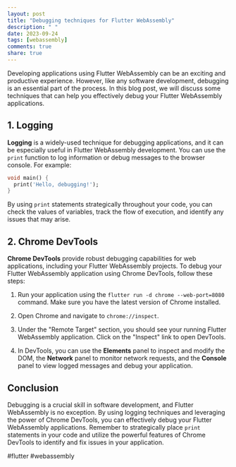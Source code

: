 ```yaml
---
layout: post
title: "Debugging techniques for Flutter WebAssembly"
description: " "
date: 2023-09-24
tags: [webassembly]
comments: true
share: true
---
```


Developing applications using Flutter WebAssembly can be an exciting and productive experience. However, like any software development, debugging is an essential part of the process. In this blog post, we will discuss some techniques that can help you effectively debug your Flutter WebAssembly applications.

## 1. Logging

**Logging** is a widely-used technique for debugging applications, and it can be especially useful in Flutter WebAssembly development. You can use the `print` function to log information or debug messages to the browser console. For example:

```dart
void main() {
  print('Hello, debugging!');
}
```

By using `print` statements strategically throughout your code, you can check the values of variables, track the flow of execution, and identify any issues that may arise.

## 2. Chrome DevTools

**Chrome DevTools** provide robust debugging capabilities for web applications, including your Flutter WebAssembly projects. To debug your Flutter WebAssembly application using Chrome DevTools, follow these steps:

1. Run your application using the `flutter run -d chrome --web-port=8080` command. Make sure you have the latest version of Chrome installed.

2. Open Chrome and navigate to `chrome://inspect`.

3. Under the "Remote Target" section, you should see your running Flutter WebAssembly application. Click on the "Inspect" link to open DevTools.

4. In DevTools, you can use the **Elements** panel to inspect and modify the DOM, the **Network** panel to monitor network requests, and the **Console** panel to view logged messages and debug your application.

## Conclusion

Debugging is a crucial skill in software development, and Flutter WebAssembly is no exception. By using logging techniques and leveraging the power of Chrome DevTools, you can effectively debug your Flutter WebAssembly applications. Remember to strategically place `print` statements in your code and utilize the powerful features of Chrome DevTools to identify and fix issues in your application.

#flutter #webassembly
